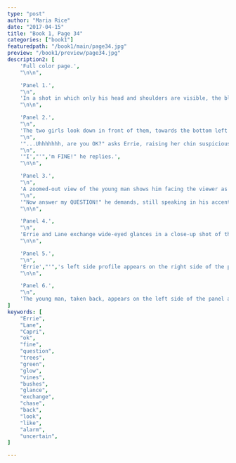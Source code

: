 ```yaml
---
type: "post"
author: "Maria Rice"
date: "2017-04-15"
title: "Book 1, Page 34"
categories: ["book1"]
featuredpath: "/book1/main/page34.jpg"
preview: "/book1/preview/page34.jpg"
description2: [
    'Full color page.',
    "\n\n",

    'Panel 1.',
    "\n",
    'In a shot in which only his head and shoulders are visible, the blond young man looks annoyed as he asks with an accent, "What do YOU want?!"',
    "\n\n",

    'Panel 2.',
    "\n",
    'The two girls look down in front of them, towards the bottom left corner of the panel. Both appear astonished and confused.',
    "\n",
    '"...Uhhhhhhh, are you OK?" asks Errie, raising her chin suspiciously while maintaining her gaze. Lane, to her right, just gapes with her mouth open.',
    "\n",
    '"I',"'",'m FINE!" he replies.',
    "\n\n",

    'Panel 3.',
    "\n",
    'A zoomed-out view of the young man shows him facing the viewer as he sits cross-legged in the grass and a tangled mess of glowing vines climbing over the trees and bushes behind him. One of the branches of a large tree creaks as the vines weigh it down.',
    "\n",
    '"Now answer my QUESTION!" he demands, still speaking in his accent.',
    "\n\n",

    'Panel 4.',
    "\n",
    'Errie and Lane exchange wide-eyed glances in a close-up shot of their faces.',
    "\n\n",

    'Panel 5.',
    "\n",
    'Errie',"'",'s left side profile appears on the right side of the panel, looking down in front of her. She frowns suspiciously as she explains, "We were chased here by VINES..."',
    "\n\n",

    'Panel 6.',
    "\n",
    'The young man, taken back, appears on the left side of the panel as a voice from off-screen adds, "...That LOOK like the ones coming out of your BACK!"',
]
keywords: [
    "Errie", 
    "Lane",
    "Capri",
    "ok",
    "fine",
    "question",
    "trees",
    "green",
    "glow",
    "vines",
    "bushes",
    "glance",
    "exchange",
    "chase",
    "back",
    "look",
    "like",
    "alarm",
    "uncertain",
]

---
```

